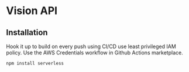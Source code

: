 # Vision API

## Installation

Hook it up to build on every push using CI/CD use least privileged IAM policy. Use the AWS Credentials workflow in Github Actions marketplace.

```bash
npm install serverless
```
